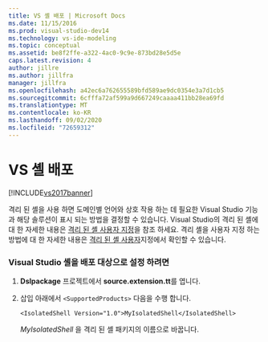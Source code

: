 ```yaml
---
title: VS 셸 배포 | Microsoft Docs
ms.date: 11/15/2016
ms.prod: visual-studio-dev14
ms.technology: vs-ide-modeling
ms.topic: conceptual
ms.assetid: be8f2ffe-a322-4ac0-9c9e-873bd28e5d5e
caps.latest.revision: 4
author: jillre
ms.author: jillfra
manager: jillfra
ms.openlocfilehash: a42ec6a762655589bfd589ae9dc0354e3a7d1cb5
ms.sourcegitcommit: 6cfffa72af599a9d667249caaaa411bb28ea69fd
ms.translationtype: MT
ms.contentlocale: ko-KR
ms.lasthandoff: 09/02/2020
ms.locfileid: "72659312"
---
```

# <a name="vs-shell-deployment"></a>VS 셸 배포
[!INCLUDE[vs2017banner](../includes/vs2017banner.md)]

격리 된 셸을 사용 하면 도메인별 언어와 상호 작용 하는 데 필요한 Visual Studio 기능과 해당 솔루션이 표시 되는 방법을 결정할 수 있습니다. Visual Studio의 격리 된 셸에 대 한 자세한 내용은 [격리 된 셸 사용자 지정](../extensibility/customizing-the-isolated-shell.md)을 참조 하세요. 격리 셸을 사용자 지정 하는 방법에 대 한 자세한 내용은 [격리 된 셸 사용자](https://msdn.microsoft.com/d75463cd-1155-42e4-8b7a-046ed6becbbf)지정에서 확인할 수 있습니다.

### <a name="to-set-a-visual-studio-shell-as-the-deployment-target"></a>Visual Studio 셸을 배포 대상으로 설정 하려면

1. **Dslpackage** 프로젝트에서 **source.extension.tt**를 엽니다.

2. 삽입 아래에서 `<SupportedProducts>` 다음을 수행 합니다.

    ```
    <IsolatedShell Version="1.0">MyIsolatedShell</IsolatedShell>
    ```

     *MyIsolatedShell* 을 격리 된 셸 패키지의 이름으로 바꿉니다.
